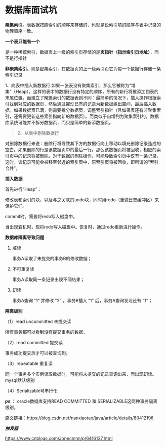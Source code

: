# 数据库面试坑

**聚集索引**。表数据按照索引的顺序来存储的，也就是说索引项的顺序与表中记录的物理顺序一致。

**一个表只能有一个**

是一种稀疏索引，数据页上一级的索引页存储的是**页指针（指示索引页地址）**，而不是行指针



**非聚集索引**。则是密集索引，在数据页的上一级索引页它为每一个数据行存储一条索引记录



 1、向表中插入新数据行
    如果一张表没有聚集索引，那么它被称为“堆集”（Heap）。这样的表中的数据行没有特定的顺序，所有的新行将被添加到表的末尾位置。而建立了聚簇索引的数据表则不同：最简单的情况下，插入操作根据索引找到对应的数据页，然后通过挪动已有的记录为新数据腾出空间，最后插入数据。如果数据页已满，则需要拆分数据页，调整索引指针（且如果表还有非聚集索引，还需要更新这些索引指向新的数据页）。而类似于自增列为聚集索引的，数据库系统可能并不拆分数据页，而只是简单的新添数据页。

> 2、从表中删除数据行

​    对删除数据行来说：删除行将导致其下方的数据行向上移动以填充删除记录造成的空白。如果删除的行是该数据页中的最后一行，那么该数据页将被回收，相应的索引页中的记录将被删除。对于数据的删除操作，可能导致索引页中仅有一条记录，这时，该记录可能会被移至邻近的索引页中，原索引页将被回收，即所谓的“索引 合并”。





**插入数据**

首先进行“Heap”：

修改表和索引的块，以及与之关联的undo块，同时用redo（重做日志缓冲区）来保护它们。

commit时，需要将redo写入磁盘中。

当出现宕机时，现将redo写入磁盘中。恢复时，通过redo重新进行操作。





**数据库隔离导致问题**

1. 脏读

   事务A读取了未提交的事务B的修改数据；

2. 不可重复读

   事务A读取同一条记录出现不同结果；

3. 幻读

   事务A查询 ”1“ 并修改 ”2“ ，事务B插入 “1” 后，事务A查询发现还有 “1”； 

   

**隔离级别**

（1）read uncommitted 未提交读

所有事务都可以看到没有提交事务的数据。

（2）read committed 提交读

事务成功提交后才可以被查询到。

（3）repeatable 重复读

同一个事务多个实例读取数据时，可能将未提交的记录查询出来，而出现幻读。mysql默认级别

（4）Serializable可串行化

***ps*** ： oracle数据库支持READ COMMITTED 和 SERIALIZABLE这两种事务隔离级别。

原文链接：https://blog.csdn.net/nanxiaotao/java/article/details/80412196





***触发器***

https://www.cnblogs.com/Jonecmnn/p/6416137.html

